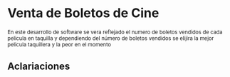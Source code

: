 # Venta de Boletos de Cine
<sub> En este desarrollo de software se vera reflejado el numero de boletos vendidos de cada pelicula en taquilla y dependiendo del número de boletos vendidos se elijira la mejor pelicula taquillera y la peor en el momento </sub>
## Aclariaciones
